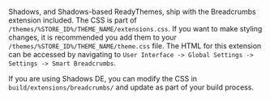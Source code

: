 Shadows, and Shadows-based ReadyThemes, ship with the Breadcrumbs extension included. The CSS is part of `/themes/%STORE_ID%/THEME_NAME/extensions.css`. If you want to make styling changes, it is recommended you add them to your `/themes/%STORE_ID%/THEME_NAME/theme.css` file. The HTML for this extension can be accessed by navigating to `User Interface -> Global Settings -> Settings -> Smart Breadcrumbs`.

If you are using Shadows DE, you can modify the CSS in `build/extensions/breadcrumbs/` and update as part of your build process.
